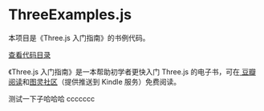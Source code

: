 ThreeExamples.js
================

本项目是《Three.js 入门指南》的书例代码。

<a href="http://zhangwenli.com/ThreeExample.js/" target="_blank">查看代码目录</a>

《Three.js 入门指南》是一本帮助初学者更快入门 Three.js 的电子书，可在<a href="http://read.douban.com/ebook/7412854/" target="_blank">
豆瓣阅读</a>和<a href="http://www.ituring.com.cn/book/1272" target="_blank">图灵社区</a>（提供推送到 Kindle 服务）免费阅读。


测试一下子哈哈哈
ccccccc
